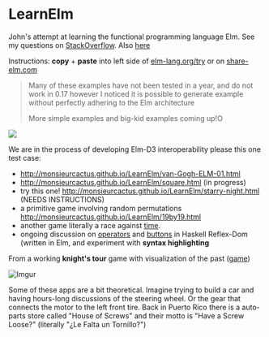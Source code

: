 # LearnElm
John's attempt at learning the functional programming language Elm.  See my questions on [StackOverflow](http://stackoverflow.com/search?q=[elm]+user%3A737051).  Also [here](https://github.com/MonsieurCactus/github-mathjax-reader)

Instructions: **copy** + **paste** into left side of [elm-lang.org/try](http://elm-lang.org/try) or on [share-elm.com](http://share-elm.com/sprout/55fdf4cee4b0966c193dbf03)

> Many of these examples have not been tested in a year, and do not work in 0.17
> however I noticed it is possible to generate example without perfectly adhering
> to the Elm architecture
>
> More simple examples and big-kid examples coming up!O


![](http://i.imgur.com/cWpJVIq.png)

We are in the process of developing Elm-D3 interoperability please this one test case:
  * http://monsieurcactus.github.io/LearnElm/van-Gogh-ELM-01.html
  * http://monsieurcactus.github.io/LearnElm/square.html (in progress)
  * try this one! http://monsieurcactus.github.io/LearnElm/starry-night.html (NEEDS INSTRUCTIONS)
  * a primitive game involving random permutations http://monsieurcactus.github.io/LearnElm/19by19.html
  * another game literally a race against [time](http://monsieurcactus.github.io/LearnElm/game-01.html).
  * ongoing discussion on [operators](http://monsieurcactus.github.io/LearnElm/operators.html) and [buttons](http://monsieurcactus.github.io/LearnElm/button.html) in Haskell Reflex-Dom (written in Elm, and experiment with **syntax highlighting**

From a working **knight's tour** game with visualization of the past ([game](http://monsieurcactus.github.io/LearnElm/point-and-click.html))

![Imgur](http://i.imgur.com/ORDg2KU.png)

Some of these apps are a bit theoretical.  Imagine trying to build a car and having hours-long discussions of the steering wheel.  Or the gear that connects the motor to the left front tire.  Back in Puerto Rico there is a auto-parts store called "House of Screws" and their motto is "Have a Screw Loose?" (literally "¿Le Falta un Tornillo?")
